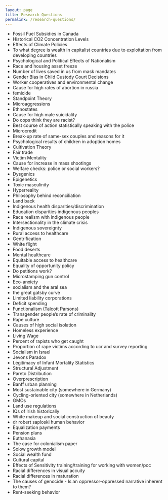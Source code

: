 ```yaml
---
layout: page
title: Research Questions
permalink: /research-questions/
---
```


* Fossil Fuel Subsidies in Canada
* Historical CO2 Concentration Levels
* Effects of Climate Policies
* To what degree is wealth in capitalist countries due to exploitation from developing countries
* Psychological and Political Effects of Nationalism
* Race and housing asset freeze
* Number of lives saved in us from mask mandates
* Gender Bias in Child Custody Court Decisions
* Worker cooperatives and environmental change
* Cause for high rates of abortion in russia
* femicide
* Standpoint Theory
* Microaggressions
* Ethnostates
* Cause for high male suicidality
* Do cops think they are racist?
* Best course of action statistically speaking with the police
* Microcredit
* Break-up rate of same-sex couples and reasons for it
* Psychological results of children in adoption homes
* Cultivation Theory
* Fair trade
* Victim Mentality
* Cause for increase in mass shootings
* Welfare checks: police or social workers?
* Dysgenics
* Epigenetics
* Toxic masculinity
* Hyperreality
* Philosophy behind reconciliation
* Land back
* Indigenous health disparities/discrimination
* Education disparities indigenous peoples
* Race realism with indigenous people
* Intersectionality in the climate crisis
* Indigenous sovereignty
* Rural access to healthcare
* Gentrification
* White flight
* Food deserts
* Mental healthcare
* Equitable access to healthcare
* Equality of opportunity policy
* Do petitions work?
* Microstamping gun control
* Eco-anxiety
* socialism and the aral sea
* the great gatsby curve
* Limited liability corporations
* Deficit spending
* Functionalism (Talcott Parsons)
* Transgender people’s rate of criminality
* Rape culture
* Causes of high social isolation
* Homeless experience
* Living Wage
* Percent of rapists who get caught
* Proportion of rape victims according to ucr and survey reporting
* Socialism in Israel
* Jevons Paradox
* Legitimacy of Infant Mortality Statistics
* Structural Adjustment
* Pareto Distribution
* Overprescription
* Banff urban planning
* Most sustainable city (somewhere in Germany)
* Cycling-oriented city (somewhere in Netherlands)
* GMOs
* Land use regulations
* IQs of Irish historically
* White makeup and social construction of beauty
* dr robert saploski human behavior
* Equalization payments
* Pension plans
* Euthanasia
* The case for colonialism paper
* Solow growth model
* Social wealth fund
* Cultural capital
* Effects of Sensitivity training/training for working with women/poc
* Racial differences in visual accuity
* Racial differences in maturation
* The causes of genocide - Is an oppressor-oppressed narrative inherent to them?
* Rent-seeking behavior
